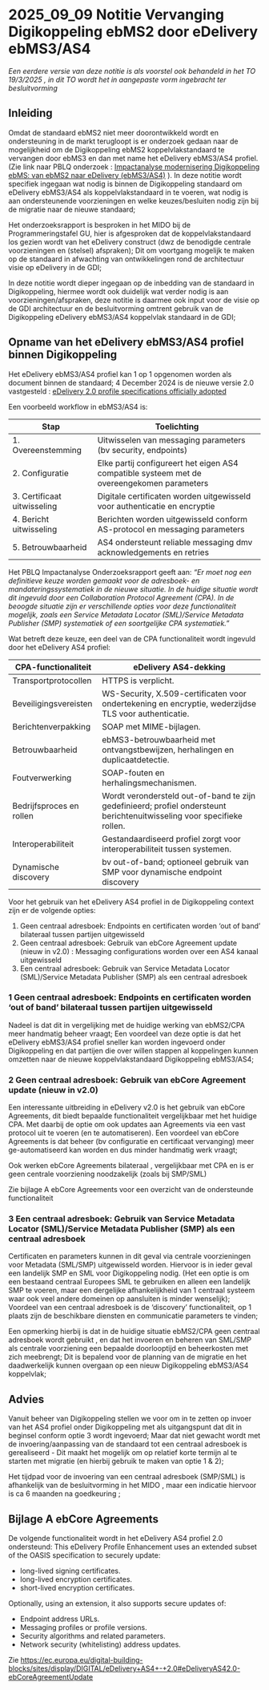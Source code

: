 # 2025_09_09 Notitie Vervanging Digikoppeling ebMS2 door eDelivery ebMS3/AS4	

_Een eerdere versie van deze notitie is als voorstel ook behandeld in het TO 19/3/2025 , in dit TO wordt het in aangepaste vorm ingebracht ter besluitvorming_

## Inleiding
Omdat de standaard ebMS2 niet meer doorontwikkeld wordt en ondersteuning in de markt terugloopt is er onderzoek gedaan naar de mogelijkheid om de Digikoppeling ebMS2 koppelvlakstandaard te vervangen door ebMS3 en dan met name het eDelivery ebMS3/AS4 profiel. (Zie link naar PBLQ onderzoek : [Impactanalyse modernisering Digikoppeling ebMS: van ebMS2 naar eDelivery (ebMS3/AS4)](https://github.com/Logius-standaarden/Overleg/blob/main/Digikoppeling/2024-03-06/Rapport%20Impactanalyse%20modernisering%20Digikoppeling%20ebMS%20-%20v1.1%20definitief%2019%20januari%202024.pdf) ).
In deze notitie wordt specifiek ingegaan wat nodig is binnen de Digikoppeling standaard om eDelivery ebMS3/AS4 als koppelvlakstandaard in te voeren, wat nodig is aan ondersteunende voorzieningen en welke keuzes/besluiten nodig zijn bij de migratie naar de nieuwe standaard;

Het onderzoeksrapport is besproken in het MIDO bij de Programmeringstafel GU, hier is afgesproken dat de koppelvlakstandaard los gezien wordt van het eDelivery construct (dwz de benodigde centrale voorzieningen en (stelsel) afspraken); Dit om voortgang mogelijk te maken op de standaard in afwachting van ontwikkelingen rond de architectuur visie op eDelivery in de GDI;

In deze notitie wordt dieper ingegaan op de inbedding van de standaard in Digikoppeling, hiermee wordt ook duidelijk wat verder nodig is aan voorzieningen/afspraken, deze notitie is daarmee ook input voor de visie op de GDI architectuur en de besluitvorming omtrent gebruik van de Digikoppeling eDelivery ebMS3/AS4 koppelvlak standaard in de GDI;

## Opname van het eDelivery ebMS3/AS4 profiel binnen Digikoppeling
Het eDelivery ebMS3/AS4 profiel kan 1 op 1 opgenomen worden als document binnen de standaard;
4 December 2024 is de nieuwe versie 2.0 vastgesteld : [eDelivery 2.0 profile specifications officially adopted](https://ec.europa.eu/digital-building-blocks/sites/pages/viewpage.action?pageId=848625744)

Een voorbeeld workflow in ebMS3/AS4 is:

|Stap                   | Toelichting |
|-----------------------|-------------------------|
|1.	Overeenstemming	    | Uitwisselen van messaging parameters (bv security, endpoints) |
|2.	Configuratie 		     | Elke partij configureert het eigen AS4 compatible systeem met de overeengekomen parameters |
|3.	Certificaat uitwisseling	| Digitale certificaten worden uitgewisseld voor authenticatie en encryptie |
|4.	Bericht uitwisseling 	    | Berichten worden uitgewisseld conform AS-protocol en messaging parameters |
|5.	Betrouwbaarheid 	        | AS4 ondersteunt reliable messaging dmv acknowledgements en retries |

Het PBLQ Impactanalyse Onderzoeksrapport geeft aan:
_“Er moet nog een definitieve keuze worden gemaakt voor de adresboek- en mandateringssystematiek in de nieuwe situatie. In de huidige situatie wordt dit ingevuld door een Collaboration Protocol Agreement (CPA). In de beoogde situatie zijn er verschillende opties voor deze functionaliteit mogelijk, zoals een Service Metadata Locator (SML)/Service Metadata Publisher (SMP) systematiek of een soortgelijke CPA systematiek.”_

Wat betreft deze keuze, een deel van de CPA functionaliteit wordt ingevuld door het eDelivery AS4 profiel:


|CPA-functionaliteit	|	eDelivery AS4-dekking|
|-----------------------|-------------------------|
|Transportprotocollen	|	HTTPS is verplicht. |
| Beveiligingsvereisten	 |	WS-Security, X.509-certificaten voor ondertekening en encryptie, wederzijdse TLS voor authenticatie. |
| Berichtenverpakking	|	SOAP met MIME-bijlagen. |
| Betrouwbaarheid 	|	ebMS3-betrouwbaarheid met ontvangstbewijzen, herhalingen en duplicaatdetectie. |
| Foutverwerking		|	SOAP-fouten en herhalingsmechanismen. |
| Bedrijfsproces en rollen	|	Wordt verondersteld out-of-band te zijn gedefinieerd; profiel ondersteunt berichtenuitwisseling voor specifieke rollen. |
| Interoperabiliteit	|	Gestandaardiseerd profiel zorgt voor interoperabiliteit tussen systemen. |
| Dynamische discovery	|	bv out-of-band; optioneel gebruik van SMP voor dynamische endpoint discovery |

Voor het gebruik van het eDelivery AS4 profiel in de Digikoppeling context zijn er de volgende opties: 

1. Geen centraal adresboek: Endpoints en certificaten worden ‘out of band’ bilateraal tussen partijen uitgewisseld
2. Geen centraal adresboek: Gebruik van ebCore Agreement update (nieuw in v2.0) : Messaging configurations worden over een AS4 kanaal uitgewisseld 
3. Een centraal adresboek:   Gebruik van Service Metadata Locator (SML)/Service Metadata Publisher (SMP) als een centraal adresboek

### 1 Geen centraal adresboek: Endpoints en certificaten worden ‘out of band’ bilateraal tussen partijen uitgewisseld
Nadeel is dat dit in vergelijking met de huidige werking van ebMS2/CPA meer handmatig beheer vraagt;
Een voordeel van deze optie is dat het eDelivery ebMS3/AS4 profiel sneller kan worden ingevoerd onder Digikoppeling en dat partijen die over willen stappen al koppelingen kunnen omzetten naar de nieuwe koppelvlakstandaard Digikoppeling ebMS3/AS4;

### 2 Geen centraal adresboek: Gebruik van ebCore Agreement update (nieuw in v2.0)
Een interessante uitbreiding in eDelivery v2.0 is het gebruik van ebCore Agreements, dit biedt bepaalde functionaliteit vergelijkbaar met het huidige CPA.
Met daarbij de optie om ook updates aan Agreements via een vast protocol uit te voeren (en te automatiseren).
Een voordeel van ebCore Agreements is dat beheer (bv configuratie en certificaat vervanging) meer ge-automatiseerd kan worden en dus minder handmatig werk vraagt;

Ook werken ebCore Agreements bilateraal , vergelijkbaar met CPA en is er geen centrale voorziening noodzakelijk (zoals bij SMP/SML)

Zie bijlage A ebCore Agreements voor een overzicht van de ondersteunde functionaliteit

### 3 Een centraal adresboek:   Gebruik van Service Metadata Locator (SML)/Service Metadata Publisher (SMP) als een centraal adresboek
Certificaten en parameters kunnen in dit geval via centrale voorzieningen voor Metadata  (SML/SMP) uitgewisseld worden.
Hiervoor is in ieder geval een landelijk SMP en SML voor Digikoppeling nodig. (Het een optie is om een bestaand centraal Europees SML te gebruiken en alleen een landelijk SMP te voeren, maar een dergelijke afhankelijkheid van 1 centraal systeem waar ook veel andere domeinen op aansluiten is minder wenselijk);
Voordeel van een centraal adresboek is de ‘discovery’ functionaliteit, op 1 plaats zijn de beschikbare diensten en communicatie parameters te vinden;

Een opmerking hierbij is dat in de huidige situatie ebMS2/CPA geen centraal adresboek wordt gebruikt , en dat het invoeren en beheren van SML/SMP als centrale voorziening een bepaalde doorlooptijd en beheerkosten met zich meebrengt; 
Dit is bepalend voor de planning van de migratie en het daadwerkelijk kunnen overgaan op een nieuw Digikoppeling ebMS3/AS4 koppelvlak;

## Advies
Vanuit beheer van Digikoppeling stellen we voor om in te zetten op invoer van het AS4 profiel onder Digikoppeling met als uitgangspunt dat dit in beginsel conform optie 3 wordt ingevoerd; 
Maar dat niet gewacht wordt met de invoering/aanpassing van de standaard tot een centraal adresboek is gerealiseerd - Dit maakt het mogelijk om op relatief korte termijn al te starten met migratie (en hierbij gebruik te maken van optie 1 & 2);

 Het tijdpad voor de invoering van een centraal adresboek (SMP/SML) is afhankelijk van de besluitvorming in het MIDO , maar een indicatie hiervoor is ca 6 maanden na goedkeuring ;

## Bijlage A ebCore Agreements
De volgende functionaliteit wordt in het eDelivery AS4 profiel 2.0 ondersteund:
This eDelivery Profile Enhancement uses an extended subset of the OASIS specification to securely update:
-	long-lived signing certificates.
-	long-lived encryption certificates.
-	short-lived encryption certificates.

Optionally, using an extension, it also supports secure updates of:

-	Endpoint address URLs.
-	Messaging profiles or profile versions.
-	Security algorithms and related parameters.
-	Network security (whitelisting) address updates. 

Zie https://ec.europa.eu/digital-building-blocks/sites/display/DIGITAL/eDelivery+AS4+-+2.0#eDeliveryAS42.0-ebCoreAgreementUpdate

  
 

